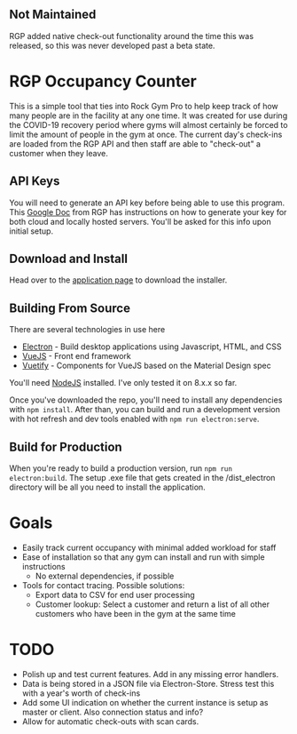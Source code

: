 ## Not Maintained
RGP added native check-out functionality around the time this was released, so this was never developed past a beta state.  

# RGP Occupancy Counter
This is a simple tool that ties into Rock Gym Pro to help keep track of how many people are in the facility at any one time.  It was created for use during the COVID-19 recovery period where gyms will almost certainly be forced to limit the amount of people in the gym at once.  The current day's check-ins are loaded from the RGP API and then staff are able to "check-out" a customer when they leave.

## API Keys
You will need to generate an API key before being able to use this program.  This [Google Doc](https://docs.google.com/document/d/1J_r1QkUphSsaPa-KdqsUv0xd7r39qp3M4169ouv6rXc/edit) from RGP has instructions on how to generate your key for both cloud and locally hosted servers.  You'll be asked for this info upon initial setup.

## Download and Install
Head over to the [application page](https://reganface.github.io/rgp-occupancy-counter/) to download the installer.


## Building From Source
There are several technologies in use here
- [Electron](https://electronjs.org) - Build desktop applications using Javascript, HTML, and CSS
- [VueJS](https://vuejs.org) - Front end framework
- [Vuetify](https://vuetifyjs.com) - Components for VueJS based on the Material Design spec

You'll need [NodeJS](https://nodejs.org) installed.  I've only tested it on 8.x.x so far.

Once you've downloaded the repo, you'll need to install any dependencies with `npm install`.  After than, you can build and run a development version with hot refresh and dev tools enabled with `npm run electron:serve`.

## Build for Production
When you're ready to build a production version, run `npm run electron:build`.  The setup .exe file that gets created in the /dist_electron directory will be all you need to install the application.


# Goals
- Easily track current occupancy with minimal added workload for staff
- Ease of installation so that any gym can install and run with simple instructions
	- No external dependencies, if possible
- Tools for contact tracing.  Possible solutions:
	- Export data to CSV for end user processing
	- Customer lookup: Select a customer and return a list of all other customers who have been in the gym at the same time

# TODO
- Polish up and test current features.  Add in any missing error handlers.
- Data is being stored in a JSON file via Electron-Store.  Stress test this with a year's worth of check-ins
- Add some UI indication on whether the current instance is setup as master or client.  Also connection status and info?
- Allow for automatic check-outs with scan cards.
